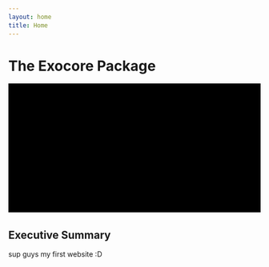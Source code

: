 ```yaml
---
layout: home
title: Home
---
```


# The Exocore Package

[![](/images/exocore.png)](/articles/exocore%20installation%20instructions/)

## Executive Summary

sup guys my first website :D
